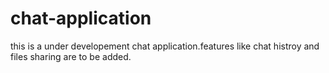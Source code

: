 # chat-application
this is a under developement chat application.features like chat histroy and files sharing are to be added.
